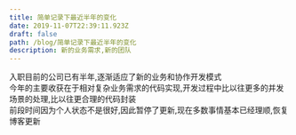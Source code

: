 ```yaml
---
title: 简单记录下最近半年的变化
date: 2019-11-07T22:39:11.923Z
draft: false
path: /blog/简单记录下最近半年的变化
description: 新的业务需求,新的团队
---
```


入职目前的公司已有半年,逐渐适应了新的业务和协作开发模式  
今年的主要收获在于相对复杂业务需求的代码实现,开发过程中比以往更多的并发场景的处理,比以往更合理的代码封装  
前段时间因为个人状态不是很好,因此暂停了更新,现在多数事情基本已经理顺,恢复博客更新